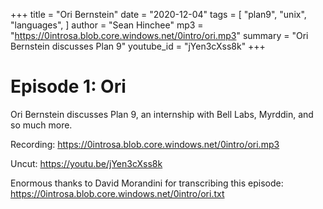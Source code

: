 +++
title = "Ori Bernstein"
date = "2020-12-04"
tags = [
	"plan9",
	"unix",
	"languages",
]
author = "Sean Hinchee"
mp3 = "https://0introsa.blob.core.windows.net/0intro/ori.mp3"
summary = "Ori Bernstein discusses Plan 9"
youtube_id = "jYen3cXss8k"
+++

# Episode 1: Ori

Ori Bernstein discusses Plan 9, an internship with Bell Labs, Myrddin, and so much more. 

Recording: <https://0introsa.blob.core.windows.net/0intro/ori.mp3>

Uncut: <https://youtu.be/jYen3cXss8k>

Enormous thanks to David Morandini for transcribing this episode: <https://0introsa.blob.core.windows.net/0intro/ori.txt>

